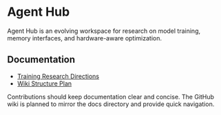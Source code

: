 # Agent Hub

Agent Hub is an evolving workspace for research on model training, memory interfaces, and hardware-aware optimization.

## Documentation
- [Training Research Directions](docs/training_research.md)
- [Wiki Structure Plan](docs/wiki_structure.md)

Contributions should keep documentation clear and concise. The GitHub wiki is planned to mirror the docs directory and provide quick navigation.
